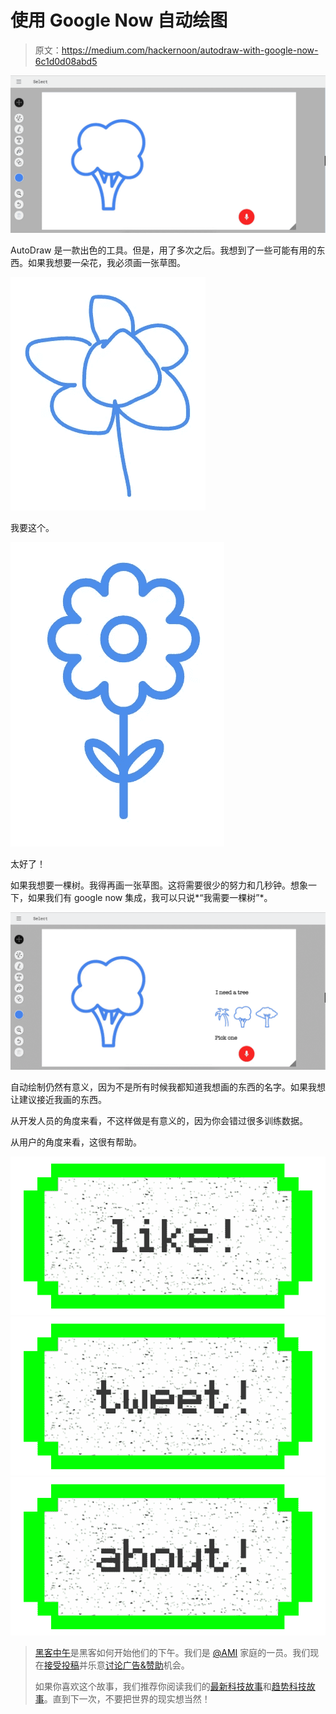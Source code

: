 # 使用 Google Now 自动绘图

> 原文：<https://medium.com/hackernoon/autodraw-with-google-now-6c1d0d08abd5>

![](img/5b055728195d04603b212541e1861b54.png)

AutoDraw 是一款出色的工具。但是，用了多次之后。我想到了一些可能有用的东西。如果我想要一朵花，我必须画一张草图。

![](img/fbddc03a74479be26c76feb1921bcdae.png)

我要这个。

![](img/a439a53d80ef244a9d7007a870d2b447.png)

太好了！

如果我想要一棵树。我得再画一张草图。这将需要很少的努力和几秒钟。想象一下，如果我们有 google now 集成，我可以只说*“我需要一棵树”*。

![](img/aaea090121184ce95c17974624531dcb.png)

自动绘制仍然有意义，因为不是所有时候我都知道我想画的东西的名字。如果我想让建议接近我画的东西。

从开发人员的角度来看，不这样做是有意义的，因为你会错过很多训练数据。

从用户的角度来看，这很有帮助。

[![](img/50ef4044ecd4e250b5d50f368b775d38.png)](http://bit.ly/HackernoonFB)[![](img/979d9a46439d5aebbdcdca574e21dc81.png)](https://goo.gl/k7XYbx)[![](img/2930ba6bd2c12218fdbbf7e02c8746ff.png)](https://goo.gl/4ofytp)

> [黑客中午](http://bit.ly/Hackernoon)是黑客如何开始他们的下午。我们是 [@AMI](http://bit.ly/atAMIatAMI) 家庭的一员。我们现在[接受投稿](http://bit.ly/hackernoonsubmission)并乐意[讨论广告&赞助](mailto:partners@amipublications.com)机会。
> 
> 如果你喜欢这个故事，我们推荐你阅读我们的[最新科技故事](http://bit.ly/hackernoonlatestt)和[趋势科技故事](https://hackernoon.com/trending)。直到下一次，不要把世界的现实想当然！